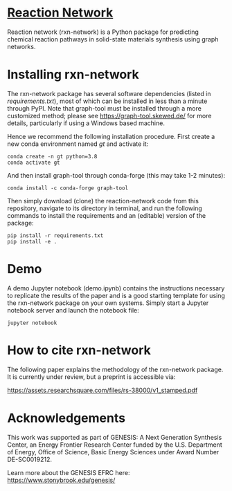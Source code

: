 # [Reaction Network](docs/images/logo.png)

Reaction network (rxn-network) is a Python package for predicting chemical reaction pathways in solid-state materials synthesis using graph networks.

# Installing rxn-network

The rxn-network package has several software dependencies (listed in *requirements.txt*), most of which can be installed in less than a minute through PyPI. Note that graph-tool must be installed through a more customized method; please see https://graph-tool.skewed.de/ for more details, particularly if using a Windows based machine. 

Hence we recommend the following installation procedure. First create a new conda 
environment named *gt* and activate it:

    conda create -n gt python=3.8
    conda activate gt

And then install graph-tool through conda-forge (this may take 1-2 minutes):

    conda install -c conda-forge graph-tool

Then simply download (clone) the reaction-network code from this repository, navigate to its directory in terminal, and run the following commands to install the requirements and an (editable) version of the package:

    pip install -r requirements.txt
    pip install -e .

# Demo
A demo Jupyter notebook (demo.ipynb) contains the instructions necessary to 
replicate the results of the paper and is a good starting template for using the 
rxn-network package on your own systems. Simply start a Jupyter notebook server and 
launch the notebook file:

    jupyter notebook

# How to cite rxn-network

The following paper explains the methodology of the rxn-network package.
It is currently under review, but a preprint is accessible via:

https://assets.researchsquare.com/files/rs-38000/v1_stamped.pdf

# Acknowledgements

This work was supported as part of GENESIS: A Next Generation Synthesis Center, an
Energy Frontier Research Center funded by the U.S. Department of Energy, Office of
Science, Basic Energy Sciences under Award Number DE-SC0019212.

Learn more about the GENESIS EFRC here: https://www.stonybrook.edu/genesis/
